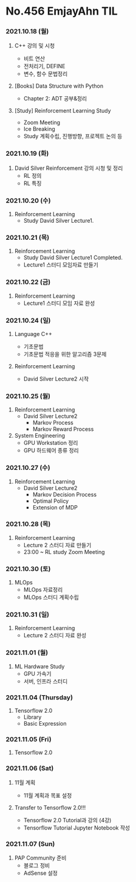 # No.456 EmjayAhn TIL

### 2021.10.18 (월)
1. C++ 강의 및 시청
	- 비트 연산
	- 전처리기, DEFINE
	- 변수, 함수 문법정리

2. [Books] Data Structure with Python
	- Chapter 2: ADT 공부&정리
3. [Study] Reinforcement Learning Study
	- Zoom Meeting
	- Ice Breaking
	- Study 계획수립, 진행방향, 프로젝트 논의 등

### 2021.10.19 (화)
1. David Silver Reinforcement 강의 시청 및 정리
	- RL 정의
	- RL 특징

### 2021.10.20 (수)
1. Reinforcement Learning
	- Study David Silver Lecture1.

### 2021.10.21 (목)
1. Reinforcement Learning
	- Study David Silver Lecture1 Completed.
	- Lecture1 스터디 모임자료 만들기

### 2021.10.22 (금)
1. Reinforcement Learning	
	- Lecture1 스터디 모임 자료 완성

### 2021.10.24 (일)
1. Language C++
	- 기초문법
	- 기초문법 적응을 위한 알고리즘 3문제

2. Reinforcement Learning
	- David Silver Lecture2 시작

### 2021.10.25 (월)
1. Reinforcement Learning
	- David Silver Lecture2
		- Markov Process
		- Markov Reward Process
2. System Engineering
	- GPU Workstation 정리
	- GPU 하드웨어 종류 정리

### 2021.10.27 (수)
1. Reinforcement Learning
	- David Silver Lecture2
		- Markov Decision Process
		- Optimal Policy
		- Extension of MDP

### 2021.10.28 (목)
1. Reinforcement Learning
	- Lecture 2 스터디 자료 만들기
	- 23:00 ~ RL study Zoom Meeting

### 2021.10.30 (토)
1. MLOps
	- MLOps 자료정리
	- MLOps 스터디 계획수립

### 2021.10.31 (일)
1. Reinforcement Learning
	- Lecture 2 스터디 자료 완성

### 2021.11.01 (월)
1. ML Hardware Study
	- GPU 가속기
	- 서버, 인프라 스터디

### 2021.11.04 (Thursday)
1. Tensorflow 2.0
	- Library
	- Basic Expression

### 2021.11.05 (Fri)
1. Tensorflow 2.0

### 2021.11.06 (Sat)
1. 11월 계획
	- 11월 계획과 목표 설정

2. Transfer to Tensorflow 2.0!!!
	- Tensorflow 2.0 Tutorial과 강의 (4강)
	- Tensorflow Tutorial Jupyter Notebook 작성

### 2021.11.07 (Sun)
1. PAP Community 준비
	- 블로그 정비
	- AdSense 설정